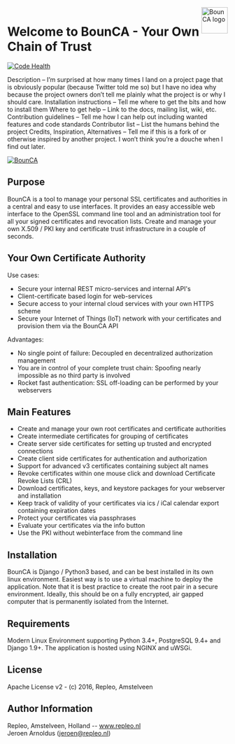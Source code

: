 <a href="https://bounca.org/">
    <img src="https://www.bounca.org/img/BounCA-logo.png" alt="BounCA logo" title="BounCA" align="right" height="60" />
</a>

Welcome to BounCA - Your Own Chain of Trust
==============


[![Code Health](https://landscape.io/github/repleo/bounca/master/landscape.svg?style=flat-square)](https://landscape.io/github/repleo/bounca/master)


Description – I’m surprised at how many times I land on a project page that is obviously popular (because Twitter told me so) but I have no idea why because the project owners don’t tell me plainly what the project is or why I should care.
Installation instructions – Tell me where to get the bits and how to install them
Where to get help – Link to the docs, mailing list, wiki, etc.
Contribution guidelines – Tell me how I can help out including wanted features and code standards
Contributor list – List the humans behind the project
Credits, Inspiration, Alternatives – Tell me if this is a fork of or otherwise inspired by another project. I won’t think you’re a douche when I find out later.

[![BounCA](https://www.bounca.org/img/bounca/ssl_dashboard_bounca.png)](https://www.bounca.org)

Purpose
-----------
BounCA is a tool to manage your personal SSL certificates and authorities in a central and easy to use interfaces. It provides an easy accessible web interface to the OpenSSL command line tool and an administration tool for all your signed certificates and revocation lists. Create and manage your own X.509 / PKI key and certificate trust infrastructure in a couple of seconds.

Your Own Certificate Authority
----------------------------------------------

Use cases:

* Secure your internal REST micro-services and internal API's
* Client-certificate based login for web-services
* Secure access to your internal cloud services with your own HTTPS scheme
* Secure your Internet of Things (IoT) network with your certificates and provision them via the BounCA API

Advantages:

* No single point of failure: Decoupled en decentralized authorization management 
* You are in control of your complete trust chain: Spoofing nearly impossible as no third party is involved
* Rocket fast authentication: SSL off-loading can be performed by your webservers

Main Features
--------------

* Create and manage your own root certificates and certificate authorities
* Create intermediate certificates for grouping of certificates
* Create server side certificates for setting up trusted and encrypted connections
* Create client side certificates for authentication and authorization
* Support for advanced v3 certificates containing subject alt names
* Revoke certificates within one mouse click and download Certificate Revoke Lists (CRL)
* Download certificates, keys, and keystore packages for your webserver and installation
* Keep track of validity of your certificates via ics / iCal calendar export containing expiration dates
* Protect your certificates via passphrases
* Evaluate your certificates via the info button
* Use the PKI without webinterface from the command line

Installation
--------------
BounCA is Django / Python3 based, and can be best installed in its own linux environment. Easiest way is to use a virtual machine to deploy the application. Note that it is best practice to create the root pair in a secure environment. Ideally, this should be on a fully encrypted, air gapped computer that is permanently isolated from the Internet. 

Requirements
------------------
Modern Linux Environment supporting Python 3.4+, PostgreSQL 9.4+ and Django 1.9+. The application is hosted using NGINX and uWSGi.

License
------------------

Apache License v2 - (c) 2016, Repleo, Amstelveen

Author Information
------------------

Repleo, Amstelveen, Holland -- www.repleo.nl  
Jeroen Arnoldus (jeroen@repleo.nl)